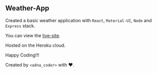Weather-App
---

Created a basic weather application with `React`, `Material-UI`, `Node` and `Express` stack.

You can view the [live-site](https://weather-react-node-app.herokuapp.com/).

Hosted on the Heroku cloud.

Happy Coding!!!

Created by `<adna_coder>` with ❤️.